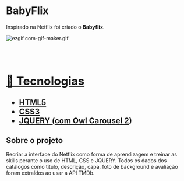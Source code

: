 # BabyFlix
Inspirado na Netflix foi criado o <strong>Babyflix</strong>.

  <img src="/img/ezgif.com-gif-maker.gif?raw=true" alt="ezgif.com-gif-maker.gif">
<h2><a id="user-content-rocket-tecnologias" class="anchor" aria-hidden="true" href="#rocket-tecnologias">
<svg class="octicon octicon-link" viewBox="0 0 16 16" version="1.1" width="16" height="16" aria-hidden="true">
<h2>🚀</g-emoji> Tecnologias</h2>

<ul>
<li> HTML5 </li>
<li> CSS3 </li>
<li> JQUERY (com  <a href="https://owlcarousel2.github.io/OwlCarousel2/">Owl Carousel 2</a>) </li>
</ul>

<h2> Sobre o projeto </h2>
Recriar a interface do Netflix como forma de aprendizagem e treinar as skills perante o uso de HTML, CSS e JQUERY. 
Todos os dados dos catálogos como título, descrição, capa, foto de background e avaliação foram extraídos ao usar a API TMDb.
